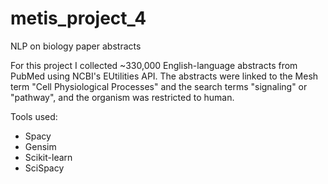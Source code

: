 # metis_project_4
NLP on biology paper abstracts


For this project I collected ~330,000 English-language abstracts from PubMed using NCBI's EUtilities API. The abstracts were linked to the Mesh term "Cell Physiological Processes" and the search terms "signaling" or "pathway", and the organism was restricted to human. 

Tools used:
- Spacy
- Gensim
- Scikit-learn
- SciSpacy



